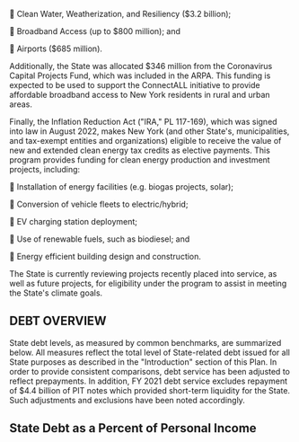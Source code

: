  Clean Water, Weatherization, and Resiliency ($3.2 billion);

 Broadband Access (up to $800 million); and

 Airports ($685 million).

Additionally, the State was allocated $346 million from the Coronavirus Capital Projects Fund, which was included in the ARPA. This funding is expected to be used to support the ConnectALL initiative to provide affordable broadband access to New York residents in rural and urban areas.

Finally, the Inflation Reduction Act ("IRA," PL 117-169), which was signed into law in August 2022, makes New York (and other State's, municipalities, and tax-exempt entities and organizations) eligible to receive the value of new and extended clean energy tax credits as elective payments. This program provides funding for clean energy production and investment projects, including:

 Installation of energy facilities (e.g. biogas projects, solar);

 Conversion of vehicle fleets to electric/hybrid;

 EV charging station deployment;

 Use of renewable fuels, such as biodiesel; and

 Energy efficient building design and construction.

The State is currently reviewing projects recently placed into service, as well as future projects, for eligibility under the program to assist in meeting the State's climate goals.

## **DEBT OVERVIEW**

State debt levels, as measured by common benchmarks, are summarized below. All measures reflect the total level of State-related debt issued for all State purposes as described in the "Introduction" section of this Plan. In order to provide consistent comparisons, debt service has been adjusted to reflect prepayments. In addition, FY 2021 debt service excludes repayment of $4.4 billion of PIT notes which provided short-term liquidity for the State. Such adjustments and exclusions have been noted accordingly.

## **$^{ }$State Debt as a Percent of Personal Income**